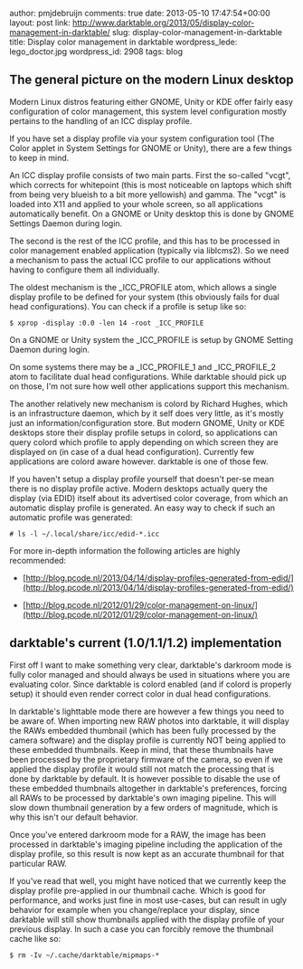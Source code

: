 author: pmjdebruijn
comments: true
date: 2013-05-10 17:47:54+00:00
layout: post
link: http://www.darktable.org/2013/05/display-color-management-in-darktable/
slug: display-color-management-in-darktable
title: Display color management in darktable
wordpress_lede: lego_doctor.jpg
wordpress_id: 2908
tags: blog

## The general picture on the modern Linux desktop


Modern Linux distros featuring either GNOME, Unity or KDE offer fairly easy configuration of color management, this system level configuration mostly pertains to the handling of an ICC display profile.

If you have set a display profile via your system configuration tool (The Color applet in System Settings for GNOME or Unity), there are a few things to keep in mind.

An ICC display profile consists of two main parts. First the so-called "vcgt", which corrects for whitepoint (this is most noticeable on laptops which shift from being very blueish to a bit more yellowish) and gamma. The "vcgt" is loaded into X11 and applied to your whole screen, so all applications automatically benefit. On a GNOME or Unity desktop this is done by GNOME Settings Daemon during login.

The second is the rest of the ICC profile, and this has to be processed in color management enabled application (typically via liblcms2). So we need a mechanism to pass the actual ICC profile to our applications without having to configure them all individually.

The oldest mechanism is the _ICC_PROFILE atom, which allows a single display profile to be defined for your system (this obviously fails for dual head configurations). You can check if a profile is setup like so:

    
    $ xprop -display :0.0 -len 14 -root _ICC_PROFILE


On a GNOME or Unity system the _ICC_PROFILE is setup by GNOME Setting Daemon during login.

On some systems there may be a _ICC_PROFILE_1 and _ICC_PROFILE_2 atom to facilitate dual head configurations. While darktable should pick up on those, I'm not sure how well other applications support this mechanism.

The another relatively new mechanism is colord by Richard Hughes, which is an infrastructure daemon, which by it self does very little, as it's mostly just an information/configuration store. But modern GNOME, Unity or KDE desktops store their display profile setups in colord, so applications can query colord which profile to apply depending on which screen they are displayed on (in case of a dual head configuration). Currently few applications are colord aware however. darktable is one of those few.

If you haven't setup a display profile yourself that doesn't per-se mean there is no display profile active. Modern desktops actually query the display (via EDID) itself about its advertised color coverage, from which an automatic display profile is generated. An easy way to check if such an automatic profile was generated:

    
    # ls -l ~/.local/share/icc/edid-*.icc


For more in-depth information the following articles are highly recommended:



	
  * [http://blog.pcode.nl/2013/04/14/display-profiles-generated-from-edid/](http://blog.pcode.nl/2013/04/14/display-profiles-generated-from-edid/)

	
  * [http://blog.pcode.nl/2012/01/29/color-management-on-linux/](http://blog.pcode.nl/2012/01/29/color-management-on-linux/)




## darktable's current (1.0/1.1/1.2) implementation


First off I want to make something very clear, darktable's darkroom mode is fully color managed and should always be used in situations where you are evaluating color. Since darktable is colord enabled (and if colord is properly setup) it should even render correct color in dual head configurations.

In darktable's lighttable mode there are however a few things you need to be aware of. When importing new RAW photos into darktable, it will display the RAWs embedded thumbnail (which has been fully processed by the camera software) and the display profile is currently NOT being applied to these embedded thumbnails. Keep in mind, that these thumbnails have been processed by the proprietary firmware of the camera, so even if we applied the display profile it would still not match the processing that is done by darktable by default. It is however possible to disable the use of these embedded thumbnails altogether in darktable's preferences, forcing all RAWs to be processed by darktable's own imaging pipeline. This will slow down thumbnail generation by a few orders of magnitude, which is why this isn't our default behavior.

Once you've entered darkroom mode for a RAW, the image has been processed in darktable's imaging pipeline including the application of the display profile, so this result is now kept as an accurate thumbnail for that particular RAW.

If you've read that well, you might have noticed that we currently keep the display profile pre-applied in our thumbnail cache. Which is good for performance, and works just fine in most use-cases, but can result in ugly behavior for example when you change/replace your display, since darktable will still show thumbnails applied with the display profile of your previous display. In such a case you can forcibly remove the thumbnail cache like so:

    
    $ rm -Iv ~/.cache/darktable/mipmaps-*



